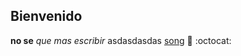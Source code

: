 ## Bienvenido
**no se**
*que mas escribir*
asdasdasdas
[song](https://www.youtube.com/watch?v=5yXqRiXMru0 "song")
:pizza: :octocat:
